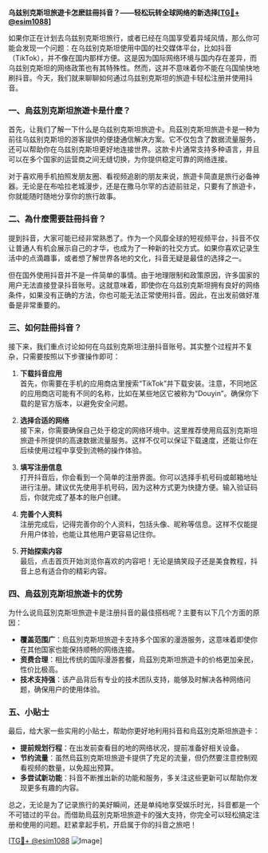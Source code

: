 **乌兹别克斯坦旅遊卡怎麽註冊抖音？——轻松玩转全球网络的新选择[[TG💪+ @esim1088](https://t.me/s/esim1088)]**

如果你正在计划去乌兹别克斯坦旅行，或者已经在乌国享受着异域风情，那么你可能会发现一个问题：在乌兹别克斯坦使用中国的社交媒体平台，比如抖音（TikTok），并不像在国内那样方便。这是因为国际网络环境与国内存在差异，而乌兹别克斯坦的网络政策也有其特殊性。然而，这并不意味着你不能在乌国愉快地刷抖音。今天，我们就来聊聊如何通过乌兹别克斯坦的旅遊卡轻松注册并使用抖音。

### 一、烏茲別克斯坦旅遊卡是什麼？

首先，让我们了解一下什么是乌兹别克斯坦旅遊卡。烏茲別克斯坦旅遊卡是一种为前往乌兹别克斯坦的游客提供的便捷通信解决方案。它不仅包含了数据流量服务，还可以帮助你在乌兹别克斯坦更好地连接世界。这款卡片通常支持多种语言，并且可以在多个国家的运营商之间无缝切换，为你提供稳定可靠的网络连接。

对于喜欢用手机拍照发朋友圈、看视频追剧的朋友来说，旅遊卡简直是旅行必备神器。无论是在布哈拉老城漫步，还是在撒马尔罕的古迹前驻足，只要有了旅遊卡，你就能随时随地分享你的旅行故事。

### 二、為什麼需要註冊抖音？

提到抖音，大家可能已经非常熟悉了。作为一个风靡全球的短视频平台，抖音不仅让普通人有机会展示自己的才华，也成为了一种新的社交方式。如果你喜欢记录生活中的点滴趣事，或者想了解世界各地的文化，抖音无疑是最佳的选择之一。

但在国外使用抖音并不是一件简单的事情。由于地理限制和政策原因，许多国家的用户无法直接登录抖音账号。这就意味着，即使你在乌兹别克斯坦拥有良好的网络条件，如果没有正确的方法，你也可能无法正常使用抖音。因此，在出发前做好准备是非常重要的。

### 三、如何註冊抖音？

接下来，我们重点讨论如何在乌兹别克斯坦注册抖音账号。其实整个过程并不复杂，只需要按照以下步骤操作即可：

1. **下载抖音应用**  
   首先，你需要在手机的应用商店里搜索“TikTok”并下载安装。注意，不同地区的应用商店可能有不同的名称，比如在某些地区它被称为“Douyin”。确保你下载的是官方版本，以避免安全问题。

2. **选择合适的网络**  
   接下来，你需要确保自己处于稳定的网络环境中。这里推荐使用烏茲別克斯坦旅遊卡所提供的高速数据流量服务。这样不仅可以保证下载速度，还能让你在后续使用过程中享受到流畅的操作体验。

3. **填写注册信息**  
   打开抖音后，你会看到一个简单的注册界面。你可以选择手机号码或邮箱地址进行注册。建议优先使用手机号码，因为这种方式更为快捷方便。输入验证码后，你就完成了基本的账户创建。

4. **完善个人资料**  
   注册完成后，记得完善你的个人资料，包括头像、昵称等信息。这样不仅能提升用户体验，也能让其他用户更容易记住你。

5. **开始探索内容**  
   最后，点击首页开始浏览你喜欢的内容吧！无论是搞笑段子还是美食教程，抖音上总有适合你的精彩内容。

### 四、烏茲別克斯坦旅遊卡的优势

为什么说烏茲別克斯坦旅遊卡是注册抖音的最佳搭档呢？主要有以下几个方面的原因：

- **覆盖范围广**：烏茲別克斯坦旅遊卡支持多个国家的漫游服务，这意味着即使你在其他国家也能保持顺畅的网络连接。
- **资费合理**：相比传统的国际漫游套餐，烏茲別克斯坦旅遊卡的价格更加亲民，性价比极高。
- **技术支持强**：该产品背后有专业的技术团队支持，能够及时解决各种网络问题，确保用户的使用体验。

### 五、小贴士

最后，给大家一些实用的小贴士，帮助你更好地利用抖音和烏茲別克斯坦旅遊卡：

- **提前规划行程**：在出发前查看目的地的网络状况，提前准备好相关设备。
- **节约流量**：虽然烏茲別克斯坦旅遊卡提供了充足的流量，但仍然要注意控制观看视频的数量，以免超出预算。
- **多尝试新功能**：抖音不断推出新的功能和服务，多关注这些更新可以帮助你发现更多有趣的内容。

总之，无论是为了记录旅行的美好瞬间，还是单纯地享受娱乐时光，抖音都是一个不可错过的平台。而借助烏茲別克斯坦旅遊卡的强大支持，你完全可以轻松搞定注册和使用的问题。赶紧拿起手机，开启属于你的抖音之旅吧！

[[TG💪+ @esim1088](https://t.me/s/esim1088) ![Image](https://i.postimg.cc/4NQfJmqS/Snipaste-2025-05-13-00-14-12.png)]
